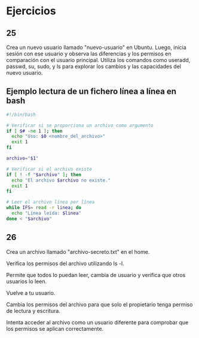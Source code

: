 # Ejercicios

## 25

Crea un nuevo usuario llamado "nuevo-usuario" en Ubuntu. Luego, inicia sesión con ese usuario y observa las diferencias y los permisos en comparación con el usuario principal. Utiliza los comandos como useradd, passwd, su, sudo, y ls para explorar los cambios y las capacidades del nuevo usuario.

## Ejemplo lectura de un fichero línea a línea en bash

```bash
#!/bin/bash

# Verificar si se proporciona un archivo como argumento
if [ $# -ne 1 ]; then
  echo "Uso: $0 <nombre_del_archivo>"
  exit 1
fi

archivo="$1"

# Verificar si el archivo existe
if [ ! -f "$archivo" ]; then
  echo "El archivo $archivo no existe."
  exit 1
fi

# Leer el archivo línea por línea
while IFS= read -r linea; do
  echo "Línea leída: $linea"
done < "$archivo"
```

## 26

Crea un archivo llamado "archivo-secreto.txt" en el home.

Verifica los permisos del archivo utilizando ls -l.

Permite que todos lo puedan leer, cambia de usuario y verifica que otros usuarios lo leen.

Vuelve a tu usuario.

Cambia los permisos del archivo para que solo el propietario tenga permiso de lectura y escritura.

Intenta acceder al archivo como un usuario diferente para comprobar que los permisos se aplican correctamente.

